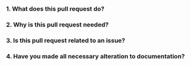 <!-- Thank you for taking the time to contribute with data.fakeR <3 -->

### 1. What does this pull request do?

### 2. Why is this pull request needed?

### 3. Is this pull request related to an issue?

### 4. Have you made all necessary alteration to documentation?